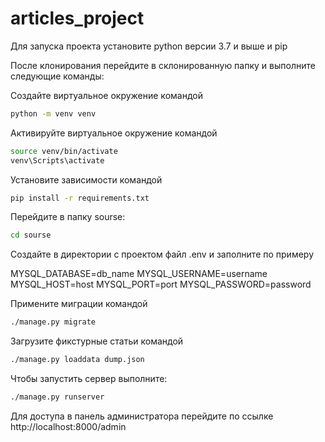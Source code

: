 # articles_project

Для запуска проекта установите python версии 3.7 и выше и pip

После клонирования перейдите в склонированную папку и выполните следующие команды:

Создайте виртуальное окружение командой
```bash
python -m venv venv
```

Активируйте виртуальное окружение командой
```bash
source venv/bin/activate
venv\Scripts\activate
```

Установите зависимости командой

```bash
pip install -r requirements.txt
```


Перейдите в папку sourse:
```bash
cd sourse
```

Создайте в директории с проектом файл .env и заполните по примеру

MYSQL_DATABASE=db_name
MYSQL_USERNAME=username
MYSQL_HOST=host
MYSQL_PORT=port
MYSQL_PASSWORD=password

Примените миграции командой
```bash
./manage.py migrate
```

Загрузите фикстурные статьи командой
```bash
./manage.py loaddata dump.json
```

Чтобы запустить сервер выполните:

```bash
./manage.py runserver
```

Для доступа в панель администратора перейдите по ссылке http://localhost:8000/admin
